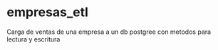 # empresas_etl
Carga de ventas de una empresa a un db postgree con metodos para lectura y escritura
